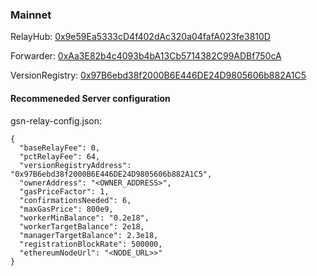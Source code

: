 ### Mainnet

RelayHub: [0x9e59Ea5333cD4f402dAc320a04fafA023fe3810D](https://etherscan.io/address/0x9e59Ea5333cD4f402dAc320a04fafA023fe3810D)

Forwarder: [0xAa3E82b4c4093b4bA13Cb5714382C99ADBf750cA](https://etherscan.io/address/0xAa3E82b4c4093b4bA13Cb5714382C99ADBf750cA)

VersionRegistry: [0x97B6ebd38f2000B6E446DE24D9805606b882A1C5](https://etherscan.io/address/0x97B6ebd38f2000B6E446DE24D9805606b882A1C5)

#### Recommeneded Server configuration
gsn-relay-config.json:
```
{
  "baseRelayFee": 0,
  "pctRelayFee": 64,
  "versionRegistryAddress": "0x97B6ebd38f2000B6E446DE24D9805606b882A1C5",
  "ownerAddress": "<OWNER_ADDRESS>",
  "gasPriceFactor": 1,
  "confirmationsNeeded": 6,
  "maxGasPrice": 800e9,
  "workerMinBalance": "0.2e18",
  "workerTargetBalance": 2e18,
  "managerTargetBalance": 2.3e18,
  "registrationBlockRate": 500000,
  "ethereumNodeUrl": "<NODE_URL>>"
}
```
